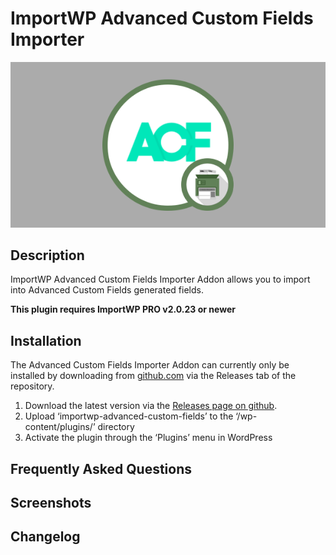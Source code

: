 # ImportWP Advanced Custom Fields Importer

![Advanced Custom Fields Importer](./assets/iwp-addon-acf.png)

## Description

ImportWP Advanced Custom Fields Importer Addon allows you to import into Advanced Custom Fields generated fields.

**This plugin requires ImportWP PRO v2.0.23 or newer**

## Installation

The Advanced Custom Fields Importer Addon can currently only be installed by downloading from [github.com](https://github.com/jcollings/importwp-advanced-custom-fields) via the Releases tab of the repository.

1. Download the latest version via the [Releases page on github](https://github.com/jcollings/importwp-advanced-custom-fields/releases).
1. Upload ‘importwp-advanced-custom-fields’ to the ‘/wp-content/plugins/’ directory
1. Activate the plugin through the ‘Plugins’ menu in WordPress

## Frequently Asked Questions

## Screenshots

## Changelog
